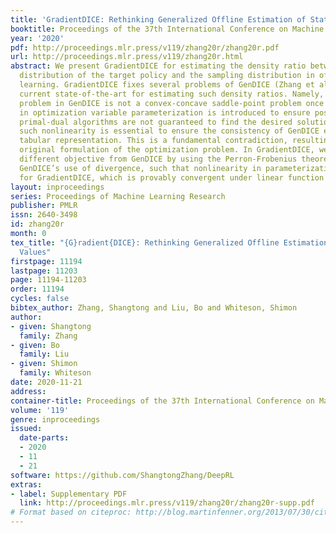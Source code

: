 ```yaml
---
title: 'GradientDICE: Rethinking Generalized Offline Estimation of Stationary Values'
booktitle: Proceedings of the 37th International Conference on Machine Learning
year: '2020'
pdf: http://proceedings.mlr.press/v119/zhang20r/zhang20r.pdf
url: http://proceedings.mlr.press/v119/zhang20r.html
abstract: We present GradientDICE for estimating the density ratio between the state
  distribution of the target policy and the sampling distribution in off-policy reinforcement
  learning. GradientDICE fixes several problems of GenDICE (Zhang et al., 2020), the
  current state-of-the-art for estimating such density ratios. Namely, the optimization
  problem in GenDICE is not a convex-concave saddle-point problem once nonlinearity
  in optimization variable parameterization is introduced to ensure positivity, so
  primal-dual algorithms are not guaranteed to find the desired solution. However,
  such nonlinearity is essential to ensure the consistency of GenDICE even with a
  tabular representation. This is a fundamental contradiction, resulting from GenDICE’s
  original formulation of the optimization problem. In GradientDICE, we optimize a
  different objective from GenDICE by using the Perron-Frobenius theorem and eliminating
  GenDICE’s use of divergence, such that nonlinearity in parameterization is not necessary
  for GradientDICE, which is provably convergent under linear function approximation.
layout: inproceedings
series: Proceedings of Machine Learning Research
publisher: PMLR
issn: 2640-3498
id: zhang20r
month: 0
tex_title: "{G}radient{DICE}: Rethinking Generalized Offline Estimation of Stationary
  Values"
firstpage: 11194
lastpage: 11203
page: 11194-11203
order: 11194
cycles: false
bibtex_author: Zhang, Shangtong and Liu, Bo and Whiteson, Shimon
author:
- given: Shangtong
  family: Zhang
- given: Bo
  family: Liu
- given: Shimon
  family: Whiteson
date: 2020-11-21
address: 
container-title: Proceedings of the 37th International Conference on Machine Learning
volume: '119'
genre: inproceedings
issued:
  date-parts:
  - 2020
  - 11
  - 21
software: https://github.com/ShangtongZhang/DeepRL
extras:
- label: Supplementary PDF
  link: http://proceedings.mlr.press/v119/zhang20r/zhang20r-supp.pdf
# Format based on citeproc: http://blog.martinfenner.org/2013/07/30/citeproc-yaml-for-bibliographies/
---
```

